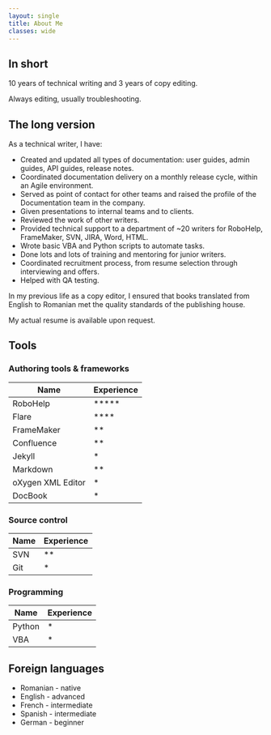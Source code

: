 ```yaml
---
layout: single
title: About Me
classes: wide
---
```

## In short
10 years of technical writing and 3 years of copy editing.

Always editing, usually troubleshooting.

## The long version

As a technical writer, I have:
* Created and updated all types of documentation: user guides, admin guides, API guides, release notes.
* Coordinated documentation delivery on a monthly release cycle, within an Agile environment.
* Served as point of contact for other teams and raised the profile of the Documentation team in the company.
* Given presentations to internal teams and to clients.
* Reviewed the work of other writers.
* Provided technical support to a department of ~20 writers for RoboHelp, FrameMaker, SVN, JIRA, Word, HTML.
* Wrote basic VBA and Python scripts to automate tasks.
* Done lots and lots of training and mentoring for junior writers.
* Coordinated recruitment process, from resume selection through interviewing and offers.
* Helped with QA testing.

In my previous life as a copy editor, I ensured that books translated from English to Romanian met the quality standards of the publishing house.

My actual resume is available upon request.

## Tools
### Authoring tools & frameworks

| Name              | Experience 
| ------------------|-------------| 
| RoboHelp          | *****       | 
| Flare             | ****
| FrameMaker        | **          | 
| Confluence        | **          | 
| Jekyll            | *           |
| Markdown          | **          |
| oXygen XML Editor | *           |
| DocBook           | *           |

### Source control

| Name          | Experience
| ------------- |-------------| 
| SVN           | **          | 
| Git           | *           | 

### Programming

| Name          | Experience
| ------------- |-------------| 
| Python        | *           | 
| VBA           | *           | 

## Foreign languages
* Romanian - native
* English - advanced
* French - intermediate
* Spanish - intermediate
* German - beginner
